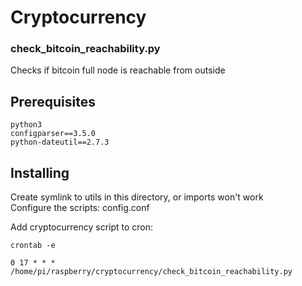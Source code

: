 # Cryptocurrency

### check_bitcoin_reachability.py
Checks if bitcoin full node is reachable from outside  

## Prerequisites
```
python3  
configparser==3.5.0  
python-dateutil==2.7.3  
```
## Installing

Create symlink to utils in this directory, or imports won't work  
Configure the scripts: config.conf  

Add cryptocurrency script to cron:
```
crontab -e  
  
0 17 * * *  /home/pi/raspberry/cryptocurrency/check_bitcoin_reachability.py  
```
